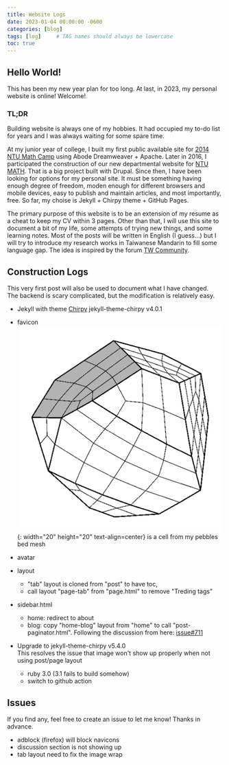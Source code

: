 ```yaml
---
title: Website Logs
date: 2023-01-04 00:00:00 -0600
categories: [blog]
tags: [log]     # TAG names should always be lowercase
toc: true
---
```


## Hello World!
This has been my new year plan for too long. At last, in 2023, my personal website is online!   Welcome!

### TL;DR

Building website is always one of my hobbies. 
It had occupied my to-do list for years and I was always waiting for some spare time.

At my junior year of college, I built my first public available site for [2014 NTU Math Camp](http://www.math.ntu.edu.tw/~camp/2014/) using Abode Dreamweaver + Apache.
Later in 2016, I participated the construction of our new departmental website for [NTU MATH](http://www.math.ntu.edu.tw/about-website). 
That is a big project built with Drupal. 
Since then, I have been looking for options for my personal site. 
It must be something having enough degree of freedom, moden enough for different browsers and mobile devices, easy to publish and maintain articles, and most importantly, free. So far, my choise is Jekyll + Chirpy theme + GitHub Pages.

The primary purpose of this website is to be an extension of my resume as a cheat to keep my CV within 3 pages. 
Other than that, I will use this site to document a bit of my life, some attempts of trying new things, and some learning notes. 
Most of the posts will be written in English (I guess...) but I will try to introduce my research works in Taiwanese Mandarin to fill some language gap. The idea is inspired by the forum [TW Community](https://forum.community.tw/about).


## Construction Logs

This very first post will also be used to document what I have changed.       
The backend is scary complicated, but the modification is relatively easy.

- Jekyll with theme [Chirpy](https://github.com/cotes2020/jekyll-theme-chirpy) jekyll-theme-chirpy v4.0.1
- favicon ![pebble](/assets/img/favicons/android-chrome-512x512.png){: width="20" height="20" text-align=center} is a cell from my pebbles bed mesh 
- avatar
- layout    
   - "tab" layout is cloned from "post" to have toc, 
   - call layout "page-tab" from "page.html" to remove "Treding tags"

- sidebar.html
   - home: redirect to about
   - blog: copy "home-blog" layout from "home" to call "post-paginator.html".
     Following the discussion from here: [issue#711](https://github.com/cotes2020/jekyll-theme-chirpy/issues/711)

- Upgrade to jekyll-theme-chirpy v5.4.0   
  This resolves the issue that image won't show up properly when not using post/page layout
  - ruby 3.0 (3.1 fails to build somehow)
  - switch to github action

## Issues

If you find any, feel free to create an issue to let me know! Thanks in advance. 

- adblock (firefox) will block navicons
- discussion section is not showing up
- tab layout need to fix the image wrap


